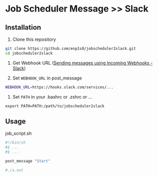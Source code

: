 # Job Scheduler Message >> Slack

## Installation

1. Clone this repository
```sh
git clone https://github.com/enp1s0/jobscheduler2slack.git
cd jobscheduler2slack
```

1. Get Webhook URL ([Sending messages using Incoming Webhooks - Slack](https://api.slack.com/messaging/webhooks))

1. Set `WEBHOOK_URL` in post_message
```sh
WEBHOOK_URL=https://hooks.slack.com/services/...
```

1. Set `PATH` in your .bashrc or .zshrc or ...
```
export PATH=PATH:/path/to/jobscheduler2slack
```

## Usage

job_script.sh
```sh
#!/bin/sh
#$ ...
#$ ...

post_message "Start"

#./a.out
```
